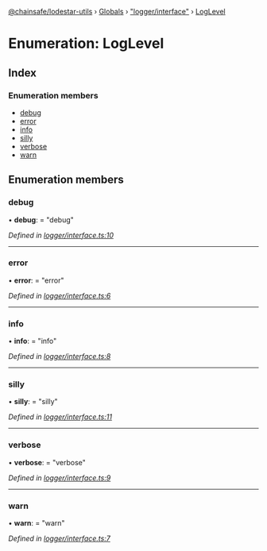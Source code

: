 [@chainsafe/lodestar-utils](../README.md) › [Globals](../globals.md) › ["logger/interface"](../modules/_logger_interface_.md) › [LogLevel](_logger_interface_.loglevel.md)

# Enumeration: LogLevel

## Index

### Enumeration members

* [debug](_logger_interface_.loglevel.md#debug)
* [error](_logger_interface_.loglevel.md#error)
* [info](_logger_interface_.loglevel.md#info)
* [silly](_logger_interface_.loglevel.md#silly)
* [verbose](_logger_interface_.loglevel.md#verbose)
* [warn](_logger_interface_.loglevel.md#warn)

## Enumeration members

###  debug

• **debug**: = "debug"

*Defined in [logger/interface.ts:10](https://github.com/ChainSafe/lodestar/blob/9eb50dc78/packages/lodestar-utils/src/logger/interface.ts#L10)*

___

###  error

• **error**: = "error"

*Defined in [logger/interface.ts:6](https://github.com/ChainSafe/lodestar/blob/9eb50dc78/packages/lodestar-utils/src/logger/interface.ts#L6)*

___

###  info

• **info**: = "info"

*Defined in [logger/interface.ts:8](https://github.com/ChainSafe/lodestar/blob/9eb50dc78/packages/lodestar-utils/src/logger/interface.ts#L8)*

___

###  silly

• **silly**: = "silly"

*Defined in [logger/interface.ts:11](https://github.com/ChainSafe/lodestar/blob/9eb50dc78/packages/lodestar-utils/src/logger/interface.ts#L11)*

___

###  verbose

• **verbose**: = "verbose"

*Defined in [logger/interface.ts:9](https://github.com/ChainSafe/lodestar/blob/9eb50dc78/packages/lodestar-utils/src/logger/interface.ts#L9)*

___

###  warn

• **warn**: = "warn"

*Defined in [logger/interface.ts:7](https://github.com/ChainSafe/lodestar/blob/9eb50dc78/packages/lodestar-utils/src/logger/interface.ts#L7)*
